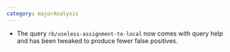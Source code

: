 ```yaml
---
category: majorAnalysis
---
```

* The query `rb/useless-assignment-to-local` now comes with query help and has been tweaked to produce fewer false positives.
